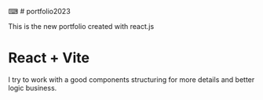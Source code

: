 ⌨ # portfolio2023


This is the new portfolio created with react.js

# React + Vite


I try to work with a good components structuring for more details and better logic business. 

